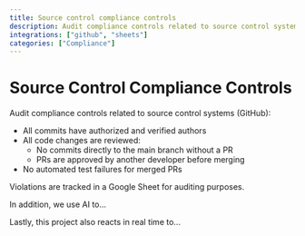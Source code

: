 ```yaml
---
title: Source control compliance controls
description: Audit compliance controls related to source control systems
integrations: ["github", "sheets"]
categories: ["Compliance"]
---
```


# Source Control Compliance Controls

Audit compliance controls related to source control systems (GitHub):

- All commits have authorized and verified authors
- All code changes are reviewed:
  - No commits directly to the main branch without a PR
  - PRs are approved by another developer before merging
- No automated test failures for merged PRs

Violations are tracked in a Google Sheet for auditing purposes.

In addition, we use AI to...

Lastly, this project also reacts in real time to...

